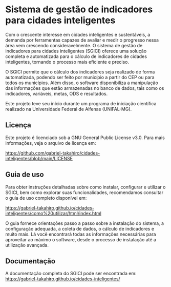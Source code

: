 # Sistema de gestão de indicadores para cidades inteligentes

Com o crescente interesse em cidades inteligentes e sustentáveis, a demanda por ferramentas capazes de avaliar e medir o progresso nessa área vem crescendo consideravelmente. O sistema de gestão de indicadores para cidades inteligentes (SGICI) oferece uma solução completa e automatizada para o cálculo de indicadores de cidades inteligentes, tornando o processo mais eficiente e preciso.

O SGICI permite que o cálculo dos indicadores seja realizado de forma automatizada, podendo ser feito por município a partir do CEP ou para todos os municípios. Além disso, o software disponibiliza a manipulação das informações que estão armazenadas no banco de dados, tais como os indicadores, variáveis, metas, ODS e resultados.

Este projeto teve seu início durante um programa de iniciação científica realizado na Universidade Federal de Alfenas (UNIFAL-MG).

## Licença
Este projeto é licenciado sob a GNU General Public License v3.0. Para mais informações, veja o arquivo de licença em:

https://github.com/gabriel-takahiro/cidades-inteligentes/blob/main/LICENSE

## Guia de uso
Para obter instruções detalhadas sobre como instalar, configurar e utilizar o SGICI, bem como explorar suas funcionalidades, recomendamos consultar o guia de uso completo disponível em: 

https://gabriel-takahiro.github.io/cidades-inteligentes/como%20utilizar/html/index.html

O guia fornece orientações passo a passo sobre a instalação do sistema, a configuração adequada, a coleta de dados, o cálculo de indicadores e muito mais. Lá você encontrará todas as informações necessárias para aproveitar ao máximo o software, desde o processo de instalação até a utilização avançada.

## Documentação
A documentação completa do SGICI pode ser encontrada em: https://gabriel-takahiro.github.io/cidades-inteligentes/
